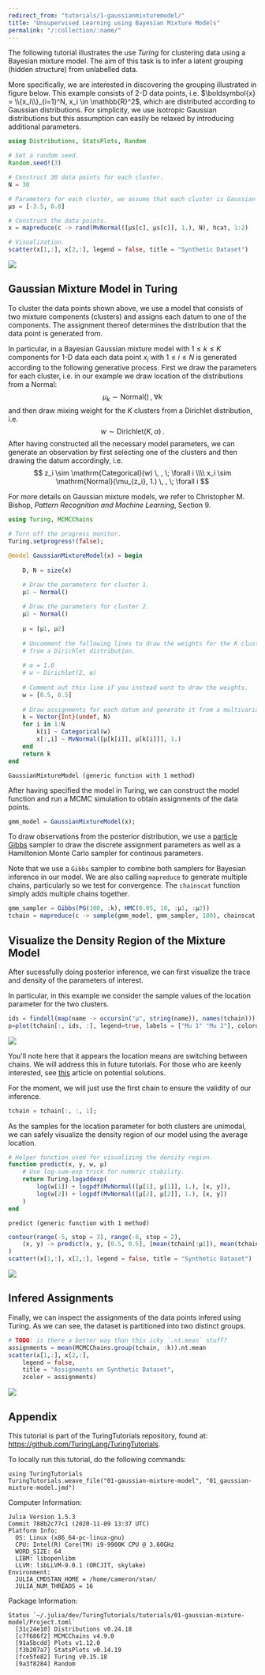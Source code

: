 ```yaml
---
redirect_from: "tutorials/1-gaussianmixturemodel/"
title: "Unsupervised Learning using Bayesian Mixture Models"
permalink: "/:collection/:name/"
---
```



The following tutorial illustrates the use *Turing* for clustering data using a Bayesian mixture model. The aim of this task is to infer a latent grouping (hidden structure) from unlabelled data.

More specifically, we are interested in discovering the grouping illustrated in figure below. This example consists of 2-D data points, i.e. $\boldsymbol{x} = \\{x_i\\}_{i=1}^N, x_i \in \mathbb{R}^2$, which are distributed according to Gaussian distributions. For simplicity, we use isotropic Gaussian distributions but this assumption can easily be relaxed by introducing additional parameters. 


```julia
using Distributions, StatsPlots, Random

# Set a random seed.
Random.seed!(3)

# Construct 30 data points for each cluster.
N = 30

# Parameters for each cluster, we assume that each cluster is Gaussian distributed in the example.
μs = [-3.5, 0.0]

# Construct the data points.
x = mapreduce(c -> rand(MvNormal([μs[c], μs[c]], 1.), N), hcat, 1:2)

# Visualization.
scatter(x[1,:], x[2,:], legend = false, title = "Synthetic Dataset")
```

![](figures/01_gaussian-mixture-model_1_1.png)



## Gaussian Mixture Model in Turing

To cluster the data points shown above, we use a model that consists of two mixture components (clusters) and assigns each datum to one of the components. The assignment thereof determines the distribution that the data point is generated from.

In particular, in a Bayesian Gaussian mixture model with $1 \leq k \leq K$ components for 1-D data each data point $x_i$ with $1 \leq i \leq N$ is generated according to the following generative process.
First we draw the parameters for each cluster, i.e. in our example we draw location of the distributions from a Normal:
$$
\mu_k \sim \mathrm{Normal}() \, , \;  \forall k
$$
and then draw mixing weight for the $K$ clusters from a Dirichlet distribution, i.e.
$$
    w \sim \mathrm{Dirichlet}(K, \alpha) \, .
$$
After having constructed all the necessary model parameters, we can generate an observation by first selecting one of the clusters and then drawing the datum accordingly, i.e.
$$
    z_i \sim \mathrm{Categorical}(w) \, , \;  \forall i \\\\
    x_i \sim \mathrm{Normal}(\mu_{z_i}, 1.) \, , \;  \forall i
$$

For more details on Gaussian mixture models, we refer to Christopher M. Bishop, *Pattern Recognition and Machine Learning*, Section 9.


```julia
using Turing, MCMCChains

# Turn off the progress monitor.
Turing.setprogress!(false);
```


```julia
@model GaussianMixtureModel(x) = begin
    
    D, N = size(x)

    # Draw the parameters for cluster 1.
    μ1 ~ Normal()
    
    # Draw the parameters for cluster 2.
    μ2 ~ Normal()
    
    μ = [μ1, μ2]
    
    # Uncomment the following lines to draw the weights for the K clusters 
    # from a Dirichlet distribution.
    
    # α = 1.0
    # w ~ Dirichlet(2, α)
    
    # Comment out this line if you instead want to draw the weights.
    w = [0.5, 0.5]
    
    # Draw assignments for each datum and generate it from a multivariate normal.
    k = Vector{Int}(undef, N)
    for i in 1:N
        k[i] ~ Categorical(w)
        x[:,i] ~ MvNormal([μ[k[i]], μ[k[i]]], 1.)
    end
    return k
end
```

```
GaussianMixtureModel (generic function with 1 method)
```





After having specified the model in Turing, we can construct the model function and run a MCMC simulation to obtain assignments of the data points.


```julia
gmm_model = GaussianMixtureModel(x);
```




To draw observations from the posterior distribution, we use a [particle Gibbs](https://www.stats.ox.ac.uk/~doucet/andrieu_doucet_holenstein_PMCMC.pdf) sampler to draw the discrete assignment parameters as well as a Hamiltonion Monte Carlo sampler for continous parameters.

Note that we use a `Gibbs` sampler to combine both samplers for Bayesian inference in our model. We are also calling `mapreduce` to generate multiple chains, particularly so we test for convergence. The `chainscat` function simply adds multiple chains together.


```julia
gmm_sampler = Gibbs(PG(100, :k), HMC(0.05, 10, :μ1, :μ2))
tchain = mapreduce(c -> sample(gmm_model, gmm_sampler, 100), chainscat, 1:3);
```




## Visualize the Density Region of the Mixture Model

After sucessfully doing posterior inference, we can first visualize the trace and density of the parameters of interest.

In particular, in this example we consider the sample values of the location parameter for the two clusters.


```julia
ids = findall(map(name -> occursin("μ", string(name)), names(tchain)));
p=plot(tchain[:, ids, :], legend=true, labels = ["Mu 1" "Mu 2"], colordim=:parameter)
```

![](figures/01_gaussian-mixture-model_6_1.png)



You'll note here that it appears the location means are switching between chains. We will address this in future tutorials. For those who are keenly interested, see [this](https://mc-stan.org/users/documentation/case-studies/identifying_mixture_models.html) article on potential solutions.

For the moment, we will just use the first chain to ensure the validity of our inference.


```julia
tchain = tchain[:, :, 1];
```




As the samples for the location parameter for both clusters are unimodal, we can safely visualize the density region of our model using the average location.


```julia
# Helper function used for visualizing the density region.
function predict(x, y, w, μ)
    # Use log-sum-exp trick for numeric stability.
    return Turing.logaddexp(
        log(w[1]) + logpdf(MvNormal([μ[1], μ[1]], 1.), [x, y]), 
        log(w[2]) + logpdf(MvNormal([μ[2], μ[2]], 1.), [x, y])
    )
end
```

```
predict (generic function with 1 method)
```



```julia
contour(range(-5, stop = 3), range(-6, stop = 2), 
    (x, y) -> predict(x, y, [0.5, 0.5], [mean(tchain[:μ1]), mean(tchain[:μ2])])
)
scatter!(x[1,:], x[2,:], legend = false, title = "Synthetic Dataset")
```

![](figures/01_gaussian-mixture-model_9_1.png)



## Infered Assignments

Finally, we can inspect the assignments of the data points infered using Turing. As we can see, the dataset is partitioned into two distinct groups.


```julia
# TODO: is there a better way than this icky `.nt.mean` stuff?
assignments = mean(MCMCChains.group(tchain, :k)).nt.mean
scatter(x[1,:], x[2,:], 
    legend = false, 
    title = "Assignments on Synthetic Dataset", 
    zcolor = assignments)
```

![](figures/01_gaussian-mixture-model_10_1.png)


## Appendix
 This tutorial is part of the TuringTutorials repository, found at: <https://github.com/TuringLang/TuringTutorials>.

To locally run this tutorial, do the following commands:
```julia, eval = false
using TuringTutorials
TuringTutorials.weave_file("01-gaussian-mixture-model", "01_gaussian-mixture-model.jmd")
```

Computer Information:
```
Julia Version 1.5.3
Commit 788b2c77c1 (2020-11-09 13:37 UTC)
Platform Info:
  OS: Linux (x86_64-pc-linux-gnu)
  CPU: Intel(R) Core(TM) i9-9900K CPU @ 3.60GHz
  WORD_SIZE: 64
  LIBM: libopenlibm
  LLVM: libLLVM-9.0.1 (ORCJIT, skylake)
Environment:
  JULIA_CMDSTAN_HOME = /home/cameron/stan/
  JULIA_NUM_THREADS = 16

```

Package Information:

```
Status `~/.julia/dev/TuringTutorials/tutorials/01-gaussian-mixture-model/Project.toml`
  [31c24e10] Distributions v0.24.18
  [c7f686f2] MCMCChains v4.9.0
  [91a5bcdd] Plots v1.12.0
  [f3b207a7] StatsPlots v0.14.19
  [fce5fe82] Turing v0.15.18
  [9a3f8284] Random

```
